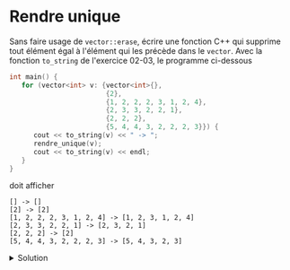 # Rendre unique 

Sans faire usage de `vector::erase`, écrire une fonction C++ qui supprime tout élément égal à l'élément qui les précède dans le `vector`. Avec la fonction `to_string` de l'exercice 02-03, le programme ci-dessous

~~~cpp
int main() {
   for (vector<int> v: {vector<int>{},
                        {2},
                        {1, 2, 2, 2, 3, 1, 2, 4},
                        {2, 3, 3, 2, 2, 1},
                        {2, 2, 2},
                        {5, 4, 4, 3, 2, 2, 2, 3}}) {
      cout << to_string(v) << " -> ";
      rendre_unique(v);
      cout << to_string(v) << endl;
   }
}
~~~ 

doit afficher 

~~~
[] -> []
[2] -> [2]
[1, 2, 2, 2, 3, 1, 2, 4] -> [1, 2, 3, 1, 2, 4]
[2, 3, 3, 2, 2, 1] -> [2, 3, 2, 1]
[2, 2, 2] -> [2]
[5, 4, 4, 3, 2, 2, 2, 3] -> [5, 4, 3, 2, 3]
~~~

<details>
<summary>Solution</summary>

Le principe de la meilleure solution est similaire à celui de l'exercice précédent. Il faut utiliser
deux indices, l'un en lecture et l'autre en écriture. La boucle commence à l'élément d'indice 1, 
celui d'indice 0 n'étant jamais supprimé. 

~~~cpp
void rendre_unique(vector<int>& v) {
   if(v.empty()) return;

   size_t write_idx = 0;
   for(size_t read_idx = 1; read_idx < v.size(); ++read_idx) {
      if (v[read_idx] != v[write_idx]) {
         v[++write_idx] = v[read_idx];
      }
   }
   v.resize(write_idx + 1);
}
~~~

</details>


